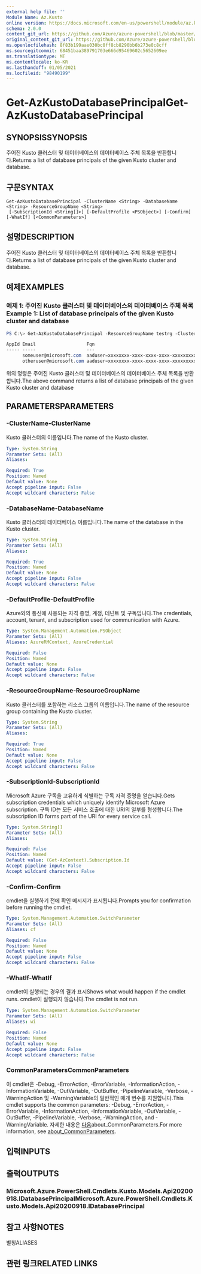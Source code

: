```yaml
---
external help file: ''
Module Name: Az.Kusto
online version: https://docs.microsoft.com/en-us/powershell/module/az.kusto/get-azkustodatabaseprincipal
schema: 2.0.0
content_git_url: https://github.com/Azure/azure-powershell/blob/master/src/Kusto/help/Get-AzKustoDatabasePrincipal.md
original_content_git_url: https://github.com/Azure/azure-powershell/blob/master/src/Kusto/help/Get-AzKustoDatabasePrincipal.md
ms.openlocfilehash: 8f83b199aae030bc0ff8cb8290bb6b273e0c8cff
ms.sourcegitcommit: 68451baa389791703e666d95469602c5652609ee
ms.translationtype: MT
ms.contentlocale: ko-KR
ms.lasthandoff: 01/05/2021
ms.locfileid: "98490199"
---
```

# <span data-ttu-id="cceaa-101">Get-AzKustoDatabasePrincipal</span><span class="sxs-lookup"><span data-stu-id="cceaa-101">Get-AzKustoDatabasePrincipal</span></span>

## <span data-ttu-id="cceaa-102">SYNOPSIS</span><span class="sxs-lookup"><span data-stu-id="cceaa-102">SYNOPSIS</span></span>
<span data-ttu-id="cceaa-103">주어진 Kusto 클러스터 및 데이터베이스의 데이터베이스 주체 목록을 반환합니다.</span><span class="sxs-lookup"><span data-stu-id="cceaa-103">Returns a list of database principals of the given Kusto cluster and database.</span></span>

## <span data-ttu-id="cceaa-104">구문</span><span class="sxs-lookup"><span data-stu-id="cceaa-104">SYNTAX</span></span>

```
Get-AzKustoDatabasePrincipal -ClusterName <String> -DatabaseName <String> -ResourceGroupName <String>
 [-SubscriptionId <String[]>] [-DefaultProfile <PSObject>] [-Confirm] [-WhatIf] [<CommonParameters>]
```

## <span data-ttu-id="cceaa-105">설명</span><span class="sxs-lookup"><span data-stu-id="cceaa-105">DESCRIPTION</span></span>
<span data-ttu-id="cceaa-106">주어진 Kusto 클러스터 및 데이터베이스의 데이터베이스 주체 목록을 반환합니다.</span><span class="sxs-lookup"><span data-stu-id="cceaa-106">Returns a list of database principals of the given Kusto cluster and database.</span></span>

## <span data-ttu-id="cceaa-107">예제</span><span class="sxs-lookup"><span data-stu-id="cceaa-107">EXAMPLES</span></span>

### <span data-ttu-id="cceaa-108">예제 1: 주어진 Kusto 클러스터 및 데이터베이스의 데이터베이스 주체 목록</span><span class="sxs-lookup"><span data-stu-id="cceaa-108">Example 1: List of database principals of the given Kusto cluster and database</span></span>
```powershell
PS C:\> Get-AzKustoDatabasePrincipal -ResourceGroupName testrg -ClusterName testnewkustocluster -DatabaseName mykustodatabase

AppId Email                   Fqn                                                                               Name        Role  TenantName Type
----- -----                   ---                                                                               ----        ----  ---------- ----
      someuser@microsoft.com  aaduser=xxxxxxxx-xxxx-xxxx-xxxx-xxxxxxxxxxxx;xxxxxxxx-xxxx-xxxx-xxxx-xxxxxxxxxxxx Some User   Admin Microsoft  User
      otheruser@microsoft.com aaduser=xxxxxxxx-xxxx-xxxx-xxxx-xxxxxxxxxxxx;xxxxxxxx-xxxx-xxxx-xxxx-xxxxxxxxxxxx Other User  Admin Microsoft  User
```

<span data-ttu-id="cceaa-109">위의 명령은 주어진 Kusto 클러스터 및 데이터베이스의 데이터베이스 주체 목록을 반환합니다.</span><span class="sxs-lookup"><span data-stu-id="cceaa-109">The above command returns a list of database principals of the given Kusto cluster and database</span></span>

## <span data-ttu-id="cceaa-110">PARAMETERS</span><span class="sxs-lookup"><span data-stu-id="cceaa-110">PARAMETERS</span></span>

### <span data-ttu-id="cceaa-111">-ClusterName</span><span class="sxs-lookup"><span data-stu-id="cceaa-111">-ClusterName</span></span>
<span data-ttu-id="cceaa-112">Kusto 클러스터의 이름입니다.</span><span class="sxs-lookup"><span data-stu-id="cceaa-112">The name of the Kusto cluster.</span></span>

```yaml
Type: System.String
Parameter Sets: (All)
Aliases:

Required: True
Position: Named
Default value: None
Accept pipeline input: False
Accept wildcard characters: False
```

### <span data-ttu-id="cceaa-113">-DatabaseName</span><span class="sxs-lookup"><span data-stu-id="cceaa-113">-DatabaseName</span></span>
<span data-ttu-id="cceaa-114">Kusto 클러스터의 데이터베이스 이름입니다.</span><span class="sxs-lookup"><span data-stu-id="cceaa-114">The name of the database in the Kusto cluster.</span></span>

```yaml
Type: System.String
Parameter Sets: (All)
Aliases:

Required: True
Position: Named
Default value: None
Accept pipeline input: False
Accept wildcard characters: False
```

### <span data-ttu-id="cceaa-115">-DefaultProfile</span><span class="sxs-lookup"><span data-stu-id="cceaa-115">-DefaultProfile</span></span>
<span data-ttu-id="cceaa-116">Azure와의 통신에 사용되는 자격 증명, 계정, 테넌트 및 구독입니다.</span><span class="sxs-lookup"><span data-stu-id="cceaa-116">The credentials, account, tenant, and subscription used for communication with Azure.</span></span>

```yaml
Type: System.Management.Automation.PSObject
Parameter Sets: (All)
Aliases: AzureRMContext, AzureCredential

Required: False
Position: Named
Default value: None
Accept pipeline input: False
Accept wildcard characters: False
```

### <span data-ttu-id="cceaa-117">-ResourceGroupName</span><span class="sxs-lookup"><span data-stu-id="cceaa-117">-ResourceGroupName</span></span>
<span data-ttu-id="cceaa-118">Kusto 클러스터를 포함하는 리소스 그룹의 이름입니다.</span><span class="sxs-lookup"><span data-stu-id="cceaa-118">The name of the resource group containing the Kusto cluster.</span></span>

```yaml
Type: System.String
Parameter Sets: (All)
Aliases:

Required: True
Position: Named
Default value: None
Accept pipeline input: False
Accept wildcard characters: False
```

### <span data-ttu-id="cceaa-119">-SubscriptionId</span><span class="sxs-lookup"><span data-stu-id="cceaa-119">-SubscriptionId</span></span>
<span data-ttu-id="cceaa-120">Microsoft Azure 구독을 고유하게 식별하는 구독 자격 증명을 얻습니다.</span><span class="sxs-lookup"><span data-stu-id="cceaa-120">Gets subscription credentials which uniquely identify Microsoft Azure subscription.</span></span>
<span data-ttu-id="cceaa-121">구독 ID는 모든 서비스 호출에 대한 URI의 일부를 형성합니다.</span><span class="sxs-lookup"><span data-stu-id="cceaa-121">The subscription ID forms part of the URI for every service call.</span></span>

```yaml
Type: System.String[]
Parameter Sets: (All)
Aliases:

Required: False
Position: Named
Default value: (Get-AzContext).Subscription.Id
Accept pipeline input: False
Accept wildcard characters: False
```

### <span data-ttu-id="cceaa-122">-Confirm</span><span class="sxs-lookup"><span data-stu-id="cceaa-122">-Confirm</span></span>
<span data-ttu-id="cceaa-123">cmdlet을 실행하기 전에 확인 메시지가 표시됩니다.</span><span class="sxs-lookup"><span data-stu-id="cceaa-123">Prompts you for confirmation before running the cmdlet.</span></span>

```yaml
Type: System.Management.Automation.SwitchParameter
Parameter Sets: (All)
Aliases: cf

Required: False
Position: Named
Default value: None
Accept pipeline input: False
Accept wildcard characters: False
```

### <span data-ttu-id="cceaa-124">-WhatIf</span><span class="sxs-lookup"><span data-stu-id="cceaa-124">-WhatIf</span></span>
<span data-ttu-id="cceaa-125">cmdlet이 실행되는 경우의 결과 표시</span><span class="sxs-lookup"><span data-stu-id="cceaa-125">Shows what would happen if the cmdlet runs.</span></span>
<span data-ttu-id="cceaa-126">cmdlet이 실행되지 않습니다.</span><span class="sxs-lookup"><span data-stu-id="cceaa-126">The cmdlet is not run.</span></span>

```yaml
Type: System.Management.Automation.SwitchParameter
Parameter Sets: (All)
Aliases: wi

Required: False
Position: Named
Default value: None
Accept pipeline input: False
Accept wildcard characters: False
```

### <span data-ttu-id="cceaa-127">CommonParameters</span><span class="sxs-lookup"><span data-stu-id="cceaa-127">CommonParameters</span></span>
<span data-ttu-id="cceaa-128">이 cmdlet은 -Debug, -ErrorAction, -ErrorVariable, -InformationAction, -InformationVariable, -OutVariable, -OutBuffer, -PipelineVariable, -Verbose, -WarningAction 및 -WarningVariable의 일반적인 매개 변수를 지원합니다.</span><span class="sxs-lookup"><span data-stu-id="cceaa-128">This cmdlet supports the common parameters: -Debug, -ErrorAction, -ErrorVariable, -InformationAction, -InformationVariable, -OutVariable, -OutBuffer, -PipelineVariable, -Verbose, -WarningAction, and -WarningVariable.</span></span> <span data-ttu-id="cceaa-129">자세한 내용은 [다음](http://go.microsoft.com/fwlink/?LinkID=113216)about_CommonParameters.</span><span class="sxs-lookup"><span data-stu-id="cceaa-129">For more information, see [about_CommonParameters](http://go.microsoft.com/fwlink/?LinkID=113216).</span></span>

## <span data-ttu-id="cceaa-130">입력</span><span class="sxs-lookup"><span data-stu-id="cceaa-130">INPUTS</span></span>

## <span data-ttu-id="cceaa-131">출력</span><span class="sxs-lookup"><span data-stu-id="cceaa-131">OUTPUTS</span></span>

### <span data-ttu-id="cceaa-132">Microsoft.Azure.PowerShell.Cmdlets.Kusto.Models.Api20200918.IDatabasePrincipal</span><span class="sxs-lookup"><span data-stu-id="cceaa-132">Microsoft.Azure.PowerShell.Cmdlets.Kusto.Models.Api20200918.IDatabasePrincipal</span></span>

## <span data-ttu-id="cceaa-133">참고 사항</span><span class="sxs-lookup"><span data-stu-id="cceaa-133">NOTES</span></span>

<span data-ttu-id="cceaa-134">별칭</span><span class="sxs-lookup"><span data-stu-id="cceaa-134">ALIASES</span></span>

## <span data-ttu-id="cceaa-135">관련 링크</span><span class="sxs-lookup"><span data-stu-id="cceaa-135">RELATED LINKS</span></span>

